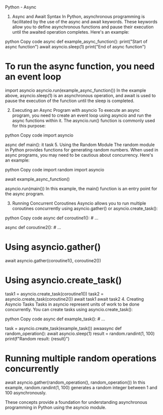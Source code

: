 Python - Async
1. Async and Await Syntax
In Python, asynchronous programming is facilitated by the use of the async and await keywords. These keywords allow you to define asynchronous functions and pause their execution until the awaited operation completes. Here's an example:

python
Copy code
async def example_async_function():
    print("Start of async function")
    await asyncio.sleep(1)
    print("End of async function")

# To run the async function, you need an event loop
import asyncio
asyncio.run(example_async_function())
In the example above, asyncio.sleep(1) is an asynchronous operation, and await is used to pause the execution of the function until the sleep is completed.

2. Executing an Async Program with asyncio
To execute an async program, you need to create an event loop using asyncio and run the async functions within it. The asyncio.run() function is commonly used for this purpose:

python
Copy code
import asyncio

async def main():
    it task
5. Using the Random Module
The random module in Python provides functions for generating random numbers. When used in async programs, you may need to be cautious about concurrency. Here's an example:

python
Copy code
import random
import asyncio

await example_async_function()

asyncio.run(main())
In this example, the main() function is an entry point for the async program.

3. Running Concurrent Coroutines
Asyncio allows you to run multiple coroutines concurrently using asyncio.gather() or asyncio.create_task():

python
Copy code
async def coroutine1():
    # ...

async def coroutine2():
    # ...

# Using asyncio.gather()
await asyncio.gather(coroutine1(), coroutine2())

# Using asyncio.create_task()
task1 = asyncio.create_task(coroutine1())
task2 = asyncio.create_task(coroutine2())
await task1
await task2
4. Creating Asyncio Tasks
Tasks in asyncio represent units of work to be done concurrently. You can create tasks using asyncio.create_task():

python
Copy code
async def example_task():
    # ...

task = asyncio.create_task(example_task())
awaasync def random_operation():
    await asyncio.sleep(1)
    result = random.randint(1, 100)
    print(f"Random result: {result}")

# Running multiple random operations concurrently
await asyncio.gather(random_operation(), random_operation())
In this example, random.randint(1, 100) generates a random integer between 1 and 100 asynchronously.

These concepts provide a foundation for understanding asynchronous programming in Python using the asyncio module.

